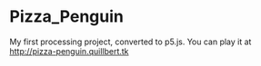 # Pizza_Penguin
My first processing project, converted to p5.js. You can play it at http://pizza-penguin.quillbert.tk
